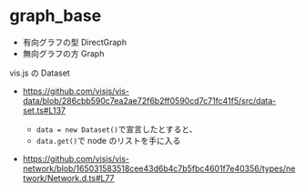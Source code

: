 # graph_base

- 有向グラフの型 DirectGraph
- 無向グラフの方 Graph

vis.js の Dataset

- https://github.com/visjs/vis-data/blob/286cbb590c7ea2ae72f6b2ff0590cd7c71fc41f5/src/data-set.ts#L137

  - `data = new Dataset()`で宣言したとすると、
  - `data.get()`で node のリストを手に入る

- https://github.com/visjs/vis-network/blob/165031583518cee43d6b4c7b5fbc4601f7e40356/types/network/Network.d.ts#L77
